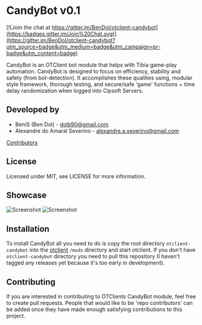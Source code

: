 # CandyBot v0.1

[![Join the chat at https://gitter.im/BenDol/otclient-candybot](https://badges.gitter.im/Join%20Chat.svg)](https://gitter.im/BenDol/otclient-candybot?utm_source=badge&utm_medium=badge&utm_campaign=pr-badge&utm_content=badge)

CandyBot is an OTClient bot module that helps with Tibia game-play automation. CandyBot is designed to focus on efficiency, stability and safety (from bot-detection). It accomplishes these qualities using, modular style framework, thorough testing, and secure/safe 'game' functions + time delay randomization when logged into Cipsoft Servers.

## Developed by
* BeniS (Ben Dol) - dolb90@gmail.com
* Alexandre do Amaral Severino - alexandre.a.severino@gmail.com

[Contributors](https://github.com/BeniS/otclient-candybot/graphs/contributors)

## License
Licensed under MIT, see LICENSE for more information.

## Showcase
![Screenshot](http://www.thewaystudios.com/public/otclient/candybot_support.png)
![Screenshot](http://www.thewaystudios.com/public/otclient/candybot_afk.png)

## Installation
To install CandyBot all you need to do is copy the root directory `otclient-candybot` into the [otclient](https://github.com/edubart/otclient) `/mods` directory and start otclient. If you don't have `otclient-candybot` directory you need to pull this repository (I haven't tagged any releases yet because it's too early in development).

## Contributing
If you are interested in contributing to OTClients CandyBot module, feel free to create pull requests. People that would like to be 'repo contributors' can be added once they have made enough satisfying contributions to this project.
